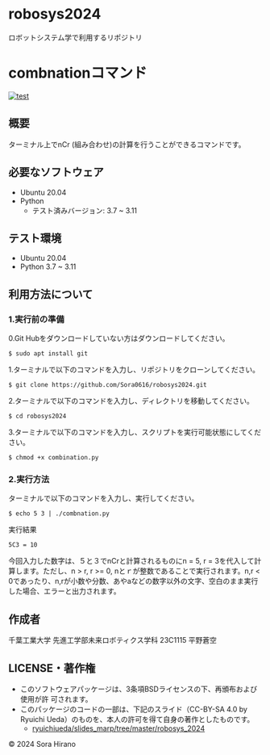 # robosys2024
ロボットシステム学で利用するリポジトリ

# combnationコマンド 
[![test](https://github.com/Sora0616/robosys2024/actions/workflows/test.combination.yml/badge.svg)](https://github.com/Sora0616/robosys2024/actions/workflows/test.combination.yml)


## 概要
ターミナル上でnCr (組み合わせ)の計算を行うことができるコマンドです。

## 必要なソフトウェア
- Ubuntu 20.04
- Python
   - テスト済みバージョン: 3.7 ~ 3.11

## テスト環境
- Ubuntu 20.04
- Python 3.7 ~ 3.11

## 利用方法について
### 1.実行前の準備
0.Git Hubをダウンロードしていない方はダウンロードしてください。
```
$ sudo apt install git
```

1.ターミナルで以下のコマンドを入力し、リポジトリをクローンしてください。
```
$ git clone https://github.com/Sora0616/robosys2024.git
```

2.ターミナルで以下のコマンドを入力し、ディレクトリを移動してください。
```
$ cd robosys2024
```

3.ターミナルで以下のコマンドを入力し、スクリプトを実行可能状態にしてください。
```
$ chmod +x combination.py
```

### 2.実行方法
ターミナルで以下のコマンドを入力し、実行してください。
```
$ echo 5 3 | ./combnation.py
```
実行結果
```
5C3 = 10
```
今回入力した数字は、５と３でnCrと計算されるものにn = 5, r = 3を代入して計算します。ただし、n > r, r >= 0, nとｒが整数であることで実行されます。n,r < 0であったり、n,rが小数や分数、あやaなどの数字以外の文字、空白のまま実行した場合、エラーと出力されます。

## 作成者
千葉工業大学 先進工学部未来ロボティクス学科 23C1115 平野蒼空

## LICENSE・著作権
- このソフトウェアパッケージは、3条項BSDライセンスの下、再頒布および使用が許  可されます。
-  このパッケージのコードの一部は、下記のスライド（CC-BY-SA 4.0 by Ryuichi Ueda）のものを、本人の許可を得て自身の著作としたものです。
     - [ryuichiueda/slides_marp/tree/master/robosys_2024](https://github.com/ryuichiueda/slides_marp/tree/master/robosys2024)

© 2024 Sora Hirano
